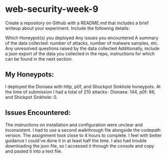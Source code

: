 # web-security-week-9

Create a repository on Github with a README.md that includes a brief writeup about your experiment. Include the following details:

Which Honeypot(s) you deployed
Any issues you encountered
A summary of the data collected: number of attacks, number of malware samples, etc.
Any unresolved questions raised by the data collected
Additionally, include a json export of the data you collected in the repo, instructions for which can be found in the next section.

## My Honeypots:
I deployed the Dionaea with http, p0f, and Shockpot Sinkhole honeypots. 
At the time of submission I had a total of 210 attacks- Dionaea: 144, p0f: 66, and Shickpot Sinkhole: 0.

## Issues Encountered:
The instructions on installation and configuration were unclear and inconsistent. I had to use a second walkthrough file alongside the codepath version. The assignment took close to 4 hours to complete. I feel with better guidance I could've done it in at least half the time.
I also had trouble downloading the json file, so I accessed it through the console and copy and pasted it into a text file.


